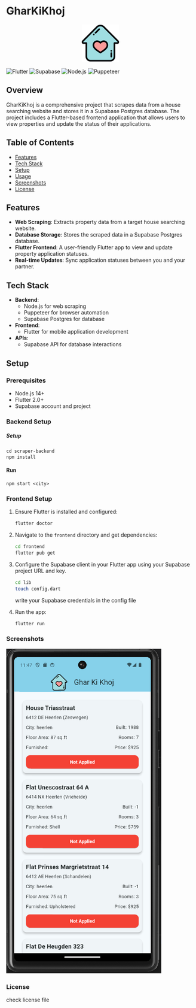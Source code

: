 # GharKiKhoj
<p align="center">
  <img src="gharkikhoj/assets/images/house_icon.png" width=100vw height=100vh />
</p>


![Flutter](https://img.shields.io/badge/Flutter-v2.0-blue)
![Supabase](https://img.shields.io/badge/Supabase-Postgres-green)
![Node.js](https://img.shields.io/badge/Node.js-v14.0-green)
![Puppeteer](https://img.shields.io/badge/Puppeteer-v10.0-blue)

## Overview

GharKiKhoj is a comprehensive project that scrapes data from a house searching website and stores it in a Supabase Postgres database. The project includes a Flutter-based frontend application that allows users to view properties and update the status of their applications.

## Table of Contents

- [Features](#features)
- [Tech Stack](#tech-stack)
- [Setup](#setup)
- [Usage](#usage)
- [Screenshots](#screenshots)
- [License](#license)

## Features

- **Web Scraping**: Extracts property data from a target house searching website.
- **Database Storage**: Stores the scraped data in a Supabase Postgres database.
- **Flutter Frontend**: A user-friendly Flutter app to view and update property application statuses.
- **Real-time Updates**: Sync application statuses between you and your partner.

## Tech Stack

- **Backend**:
  - Node.js for web scraping
  - Puppeteer for browser automation
  - Supabase Postgres for database
- **Frontend**:
  - Flutter for mobile application development
- **APIs**:
  - Supabase API for database interactions

## Setup

### Prerequisites

- Node.js 14+
- Flutter 2.0+
- Supabase account and project

### Backend Setup
##### Setup
```
cd scraper-backend
npm install
```

#### Run
```
npm start <city>
```

### Frontend Setup

1. Ensure Flutter is installed and configured:

    ```bash
    flutter doctor
    ```

2. Navigate to the `frontend` directory and get dependencies:

    ```bash
    cd frontend
    flutter pub get
    ```

3. Configure the Supabase client in your Flutter app using your Supabase project URL and key.
    ```bash
    cd lib
    touch config.dart
    ```
    write your Supabase credentials in the config file


4. Run the app:

    ```bash
    flutter run
    ```


### Screenshots
![screencapture](main_screen.png) 


### License

check license file